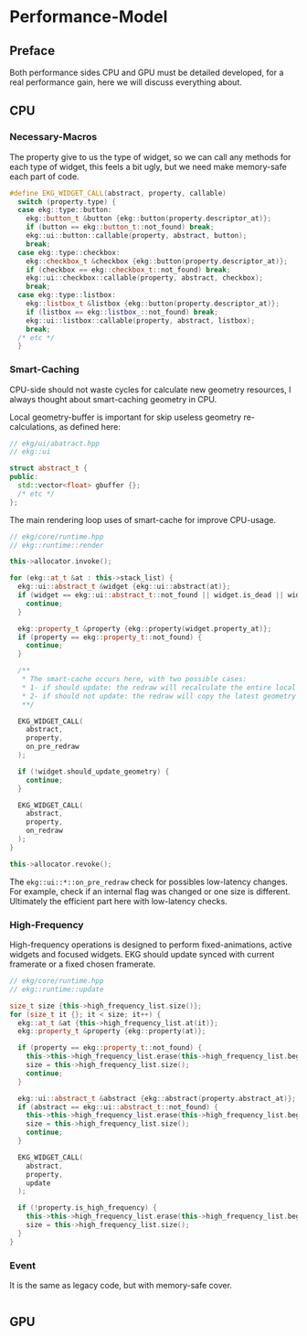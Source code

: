 # Performance-Model

## Preface

Both performance sides CPU and GPU must be detailed developed, for a real performance gain, here we will discuss everything about.

## CPU

### Necessary-Macros

The property give to us the type of widget, so we can call any methods for each type of widget, this feels a bit ugly, but we need make memory-safe each part of code.

```cpp
#define EKG_WIDGET_CALL(abstract, property, callable)
  switch (property.type) {
  case ekg::type::button:
    ekg::button_t &button {ekg::button(property.descriptor_at)};
    if (button == ekg::button_t::not_found) break;
    ekg::ui::button::callable(property, abstract, button);
    break;
  case ekg::type::checkbox:
    ekg::checkbox_t &checkbox {ekg::button(property.descriptor_at)};
    if (checkbox == ekg::checkbox_t::not_found) break;
    ekg::ui::checkbox::callable(property, abstract, checkbox);
    break;
  case ekg::type::listbox:
    ekg::listbox_t &listbox {ekg::button(property.descriptor_at)};
    if (listbox == ekg::listbox_::not_found) break;
    ekg::ui::listbox::callable(property, abstract, listbox);
    break;
  /* etc */
  }
```

### Smart-Caching

CPU-side should not waste cycles for calculate new geometry resources, I always thought about smart-caching geometry in CPU.

Local geometry-buffer is important for skip useless geometry re-calculations, as defined here:
```cpp
// ekg/ui/abatract.hpp
// ekg::ui

struct abstract_t {
public:
  std::vector<float> gbuffer {};
  /* etc */
};
```

The main rendering loop uses of smart-cache for improve CPU-usage.

```cpp
// ekg/core/runtime.hpp
// ekg::runtime::render

this->allocator.invoke();

for (ekg::at_t &at : this->stack_list) {
  ekg::ui::abstract_t &widget {ekg::ui::abstract(at)}; 
  if (widget == ekg::ui::abstract_t::not_found || widget.is_dead || widget.is_invisible) {
    continue;
  }

  ekg::property_t &property {ekg::property(widget.property_at)};
  if (property == ekg::property_t::not_found) {
    continue;
  }

  /**
   * The smart-cache occurs here, with two possible cases:
   * 1- if should update: the redraw will recalculate the entire local geometry buffer (gbuffer) and update at end.
   * 2- if should not update: the redraw will copy the latest geometry buffer (gbuffer). 
   **/

  EKG_WIDGET_CALL(
    abstract,
    property,
    on_pre_redraw
  );

  if (!widget.should_update_geometry) {
    continue;
  }

  EKG_WIDGET_CALL(
    abstract,
    property,
    on_redraw
  );
}

this->allocator.revoke();
```

The `ekg::ui::*::on_pre_redraw` check for possibles low-latency changes. For example, check if an internal flag was changed or one size is different. Ultimately the efficient part <goes> here with low-latency checks.

### High-Frequency 

High-frequency operations is designed to perform fixed-animations, active widgets and focused widgets. EKG should update synced with current framerate or a fixed chosen framerate. 

```cpp
// ekg/core/runtime.hpp
// ekg::runtime::update

size_t size {this->high_frequency_list.size()};
for (size_t it {}; it < size; it++) {
  ekg::at_t &at {this->high_frequency_list.at(it)};
  ekg::property_t &property {ekg::property(at)};

  if (property == ekg::property_t::not_found) {
    this->this->high_frequency_list.erase(this->high_frequency_list.begin() + it);
    size = this->high_frequency_list.size();
    continue;
  }

  ekg::ui::abstract_t &abstract {ekg::abstract(property.abstract_at)};
  if (abstract == ekg::ui::abstract_t::not_found) {
    this->this->high_frequency_list.erase(this->high_frequency_list.begin() + it);
    size = this->high_frequency_list.size();
    continue;
  }

  EKG_WIDGET_CALL(
    abstract,
    property,
    update
  );

  if (!property.is_high_frequency) {
    this->this->high_frequency_list.erase(this->high_frequency_list.begin() + it);
    size = this->high_frequency_list.size();
  }
}
```

### Event

It is the same as legacy code, but with memory-safe cover.

```cpp

```

## GPU
